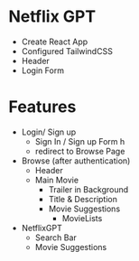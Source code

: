 # Netflix GPT

- Create React App
- Configured TailwindCSS
- Header
- Login Form


# Features
- Login/ Sign up
    - Sign In / Sign up Form h
    - redirect to Browse Page
- Browse (after authentication)
    - Header
    - Main Movie
        - Trailer in Background
        - Title & Description
        - Movie Suggestions
            - MovieLists
- NetflixGPT
    - Search Bar
    - Movie Suggestions